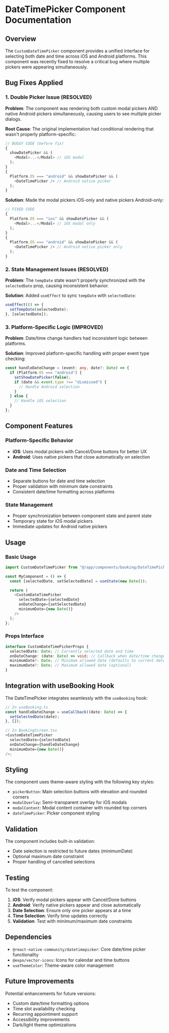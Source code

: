 # DateTimePicker Component Documentation

## Overview

The `CustomDateTimePicker` component provides a unified interface for selecting
both date and time across iOS and Android platforms. This component was recently
fixed to resolve a critical bug where multiple pickers were appearing
simultaneously.

## Bug Fixes Applied

### 1. Double Picker Issue (RESOLVED)

**Problem**: The component was rendering both custom modal pickers AND native
Android pickers simultaneously, causing users to see multiple picker dialogs.

**Root Cause**: The original implementation had conditional rendering that
wasn't properly platform-specific:

```typescript
// BUGGY CODE (before fix)
{
  showDatePicker && (
    <Modal>...</Modal> // iOS modal
  );
}
{
  Platform.OS === "android" && showDatePicker && (
    <DateTimePicker /> // Android native picker
  );
}
```

**Solution**: Made the modal pickers iOS-only and native pickers Android-only:

```typescript
// FIXED CODE
{
  Platform.OS === "ios" && showDatePicker && (
    <Modal>...</Modal> // iOS modal only
  );
}
{
  Platform.OS === "android" && showDatePicker && (
    <DateTimePicker /> // Android native picker only
  );
}
```

### 2. State Management Issues (RESOLVED)

**Problem**: The `tempDate` state wasn't properly synchronized with the
`selectedDate` prop, causing inconsistent behavior.

**Solution**: Added `useEffect` to sync `tempDate` with `selectedDate`:

```typescript
useEffect(() => {
  setTempDate(selectedDate);
}, [selectedDate]);
```

### 3. Platform-Specific Logic (IMPROVED)

**Problem**: Date/time change handlers had inconsistent logic between platforms.

**Solution**: Improved platform-specific handling with proper event type
checking:

```typescript
const handleDateChange = (event: any, date?: Date) => {
  if (Platform.OS === "android") {
    setShowDatePicker(false);
    if (date && event.type !== "dismissed") {
      // Handle Android selection
    }
  } else {
    // Handle iOS selection
  }
};
```

## Component Features

### Platform-Specific Behavior

- **iOS**: Uses modal pickers with Cancel/Done buttons for better UX
- **Android**: Uses native pickers that close automatically on selection

### Date and Time Selection

- Separate buttons for date and time selection
- Proper validation with minimum date constraints
- Consistent date/time formatting across platforms

### State Management

- Proper synchronization between component state and parent state
- Temporary state for iOS modal pickers
- Immediate updates for Android native pickers

## Usage

### Basic Usage

```typescript
import CustomDateTimePicker from "@/app/components/booking/DateTimePicker";

const MyComponent = () => {
  const [selectedDate, setSelectedDate] = useState(new Date());

  return (
    <CustomDateTimePicker
      selectedDate={selectedDate}
      onDateChange={setSelectedDate}
      minimumDate={new Date()}
    />
  );
};
```

### Props Interface

```typescript
interface CustomDateTimePickerProps {
  selectedDate: Date; // Currently selected date and time
  onDateChange: (date: Date) => void; // Callback when date/time changes
  minimumDate?: Date; // Minimum allowed date (defaults to current date)
  maximumDate?: Date; // Maximum allowed date (optional)
}
```

## Integration with useBooking Hook

The DateTimePicker integrates seamlessly with the `useBooking` hook:

```typescript
// In useBooking.ts
const handleDateChange = useCallback((date: Date) => {
  setSelectedDate(date);
}, []);

// In BookingScreen.tsx
<CustomDateTimePicker
  selectedDate={selectedDate}
  onDateChange={handleDateChange}
  minimumDate={new Date()}
/>;
```

## Styling

The component uses theme-aware styling with the following key styles:

- `pickerButton`: Main selection buttons with elevation and rounded corners
- `modalOverlay`: Semi-transparent overlay for iOS modals
- `modalContent`: Modal content container with rounded top corners
- `dateTimePicker`: Picker component styling

## Validation

The component includes built-in validation:

- Date selection is restricted to future dates (minimumDate)
- Optional maximum date constraint
- Proper handling of cancelled selections

## Testing

To test the component:

1. **iOS**: Verify modal pickers appear with Cancel/Done buttons
2. **Android**: Verify native pickers appear and close automatically
3. **Date Selection**: Ensure only one picker appears at a time
4. **Time Selection**: Verify time updates correctly
5. **Validation**: Test with minimum/maximum date constraints

## Dependencies

- `@react-native-community/datetimepicker`: Core date/time picker functionality
- `@expo/vector-icons`: Icons for calendar and time buttons
- `useThemeColor`: Theme-aware color management

## Future Improvements

Potential enhancements for future versions:

- Custom date/time formatting options
- Time slot availability checking
- Recurring appointment support
- Accessibility improvements
- Dark/light theme optimizations
